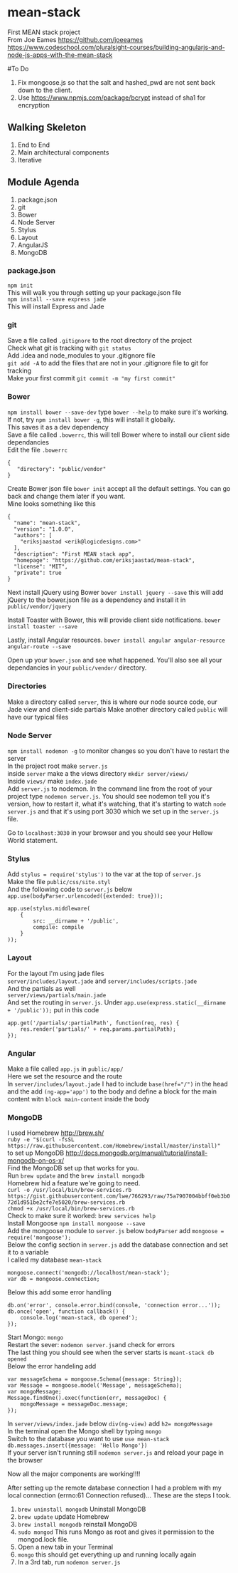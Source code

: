 # mean-stack
First MEAN stack project<br>
From Joe Eames https://github.com/joeeames<br>
https://www.codeschool.com/pluralsight-courses/building-angularjs-and-node-js-apps-with-the-mean-stack

#To Do
1. Fix mongoose.js so that the salt and hashed_pwd are not sent back down to the client.
2. Use https://www.npmjs.com/package/bcrypt instead of sha1 for encryption

## Walking Skeleton
1. End to End
2. Main architectural components
3. Iterative

## Module Agenda
1. package.json 
2. git
3. Bower
4. Node Server
5. Stylus
6. Layout
7. AngularJS
8. MongoDB

### package.json
`npm init`<br>
This will walk you through setting up your package.json file<br>
`npm install --save express jade`<br>
This will install Express and Jade<br>

### git
Save a file called `.gitignore` to the root directory of the project<br>
Check what git is tracking with `git status`<br>
Add .idea and node_modules to your .gitignore file<br>
`git add -A` to add the files that are not in your .gitignore file to git for tracking<br>
Make your first commit `git commit -m "my first commit"`<br>

### Bower
`npm install bower --save-dev` type `bower --help` to make sure it's working. If not, try `npm install bower -g`, this will install it globally.<br>
This saves it as a dev dependency<br>
Save a file called `.bowerrc`, this will tell Bower where to install our client side dependancies<br>
Edit the file `.bowerrc`
``` 
{
   "directory": "public/vendor"
}
```
Create Bower json file `bower init` accept all the default settings. You can go back and change them later if you want.<br>
Mine looks something like this
```
{
  "name": "mean-stack",
  "version": "1.0.0",
  "authors": [
    "eriksjaastad <erik@logicdesigns.com>"
  ],
  "description": "First MEAN stack app",
  "homepage": "https://github.com/eriksjaastad/mean-stack",
  "license": "MIT",
  "private": true
}
```
Next install jQuery using Bower `bower install jquery --save` this will add jQuery to the bower.json file as a dependency and install it in `public/vendor/jquery`

Install Toaster with Bower, this will provide client side notifications. `bower install toaster --save`

Lastly, install Angular resources. `bower install angular angular-resource angular-route --save`

Open up your `bower.json` and see what happened. You'll also see all your dependancies in your `public/vendor/` directory.

### Directories
Make a directory called `server`, this is where our node source code, our Jade view and client-side partials
Make another directory called `public` will have our typical files

### Node Server
`npm install nodemon -g` to monitor changes so you don't have to restart the server<br>
In the project root make `server.js`<br>
inside `server` make a the views directory `mkdir server/views/`<br>
Inside `views/` make `index.jade`<br>
Add `server.js` to nodemon. In the command line from the root of your project type `nodemon server.js`. You should see nodemon tell you it's version, how to restart it, what it's watching, that it's starting to watch `node server.js` and that it's using port 3030 which we set up in the `server.js` file.

Go to `localhost:3030` in your browser and you should see your Hellow World statement.

### Stylus
Add `stylus = require('stylus')` to the var at the top of `server.js`<br>
Make the file `public/css/site.styl`<br>
And the following code to `server.js` below `app.use(bodyParser.urlencoded({extended: true}));`
```
app.use(stylus.middleware(
	{
		src: __dirname + '/public',
		compile: compile
	}
));
```

### Layout
For the layout I'm using jade files<br>
`server/includes/layout.jade` and `server/includes/scripts.jade`<br>
And the partials as well<br>
`server/views/partials/main.jade`<br>
And set the routing in `server.js`. Under `app.use(express.static(__dirname + '/public'));` put in this code
```
app.get('/partials/:partialPath', function(req, res) {
	res.render('partials/' + req.params.partialPath);
});
```

### Angular
Make a file called `app.js` in `public/app/`<br>
Here we set the resource and the route<br>
In `server/includes/layout.jade` I had to include `base(href="/")` in the head and the add `(ng-app='app')` to the body and define a block for the main content witn `block main-content` inside the body

### MongoDB
I used Homebrew http://brew.sh/ <br>
`ruby -e "$(curl -fsSL https://raw.githubusercontent.com/Homebrew/install/master/install)"`<br>
to set up MongoDB http://docs.mongodb.org/manual/tutorial/install-mongodb-on-os-x/ <br>
Find the MongoDB set up that works for you.<br>
Run `brew update` and the `brew install mongodb`<br>
Homebrew hid a feature we're going to need.<br>
`curl -o /usr/local/bin/brew-services.rb https://gist.githubusercontent.com/lwe/766293/raw/75a7907004bbff0eb3b072d1d951be2cfe7e5020/brew-services.rb`<br>
`chmod +x /usr/local/bin/brew-services.rb`<br>
Check to make sure it worked: `brew services help`<br>
Install Mongoose `npm install mongoose --save`<br>
Add the mongoose module to `server.js` below `bodyParser` add `mongoose = require('mongoose');` <br>
Below the config section in `server.js` add the database connection and set it to a variable<br>
I called my database `mean-stack`<br>
```
mongoose.connect('mongodb://localhost/mean-stack'); 
var db = mongoose.connection;
```
Below this add some error handling
```
db.on('error', console.error.bind(console, 'connection error...'));
db.once('open', function callback() {
	console.log('mean-stack, db opened');
});
```
Start Mongo: `mongo`<br>
Restart the sever: `nodemon server.js`and check for errors<br>
The last thing you should see when the server starts is `meant-stack db opened`<br>
Below the error handeling add
```
var messageSchema = mongoose.Schema({message: String});
var Message = mongoose.model('Message', messageSchema);
var mongoMessage;
Message.findOne().exec(function(err, messageDoc) {
	mongoMessage = messageDoc.message;
});
```
In `server/views/index.jade` below `div(ng-view)` add `h2= mongoMessage`<br>
In the terminal open the Mongo shell by typing `mongo`<br>
Switch to the database you want to use `use mean-stack`<br>
`db.messages.insert({message: 'Hello Mongo'})`<br>
If your server isn't running still `nodemon server.js` and reload your page in the browser

Now all the major components are working!!!!

After setting up the remote database connection I had a problem with my local connection (errno:61 Connection refused)... These are the steps I took.

1. `brew uninstall mongodb` Uninstall MongoDB
2. `brew update` update Homebrew
3. `brew install mongodb` reinstall MongoDB
4. `sudo mongod` This runs Mongo as root and gives it permission to the mongod.lock file.
5. Open a new tab in your Terminal
6. `mongo` this should get everything up and running locally again
7. In a 3rd tab, run `nodemon server.js`


